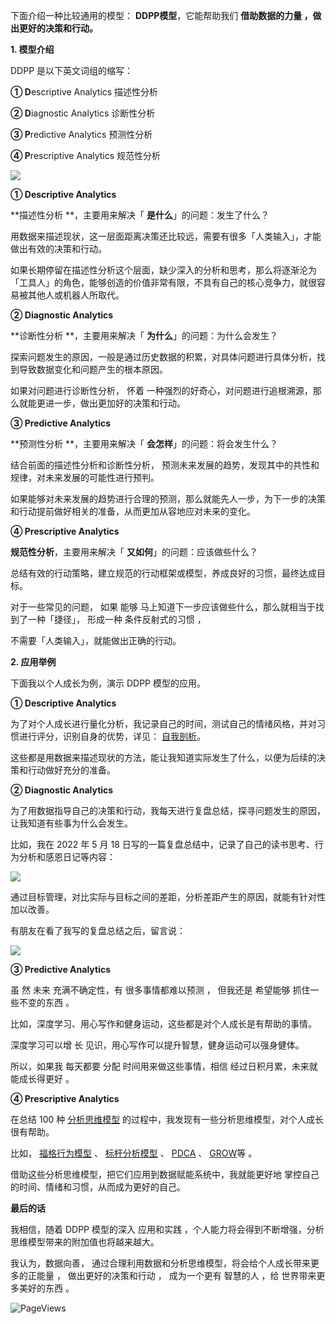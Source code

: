 下面介绍一种比较通用的模型： **DDPP模型**，它能帮助我们  **借助数据的力量 ，做出更好的决策和行动。**

 

  

**1. 模型介绍**

DDPP 是以下英文词组的缩写：  

**① D**escriptive Analytics 描述性分析  

**② D**iagnostic  Analytics 诊断性分析  

**③ P**redictive Analytics 预测性分析  

**④ P**rescriptive Analytics 规范性分析  

![](https://mmbiz.qpic.cn/mmbiz_png/giaycic3UNwo3FhMMgicUWeeibPmDw4l8c2LUeoq4peU1KyfTl4oRH5EYPSL7yueaGGMvmFX4TFzXoFLBS5iaMhcgDQ/640?wx_fmt=png) 

**① Descriptive Analytics**

**描述性分析  **，主要用来解决「 **是什么**」的问题：发生了什么？  

用数据来描述现状，这一层面距离决策还比较远，需要有很多「人类输入」，才能做出有效的决策和行动。  

如果长期停留在描述性分析这个层面，缺少深入的分析和思考，那么将逐渐沦为「工具人」的角色，能够创造的价值非常有限，不具有自己的核心竞争力，就很容易被其他人或机器人所取代。  

  

**② Diagnostic Analytics**

**诊断性分析  **，主要用来解决「 **为什么**」的问题：为什么会发生？  

探索问题发生的原因，一般是通过历史数据的积累，对具体问题进行具体分析，找到导致数据变化和问题产生的根本原因。  

如果对问题进行诊断性分析，  怀着  一种强烈的好奇心，对问题进行追根溯源，那么就能更进一步，做出更加好的决策和行动。  

  

**③ Predictive Analytics**

**预测性分析  **，主要用来解决「 **会怎样**」的问题：将会发生什么？  

结合前面的描述性分析和诊断性分析，  预测未来发展的趋势，发现其中的共性和规律，对未来发展的可能性进行预判。  

如果能够对未来发展的趋势进行合理的预测，那么就能先人一步，为下一步的决策和行动提前做好相关的准备，从而更加从容地应对未来的变化。  

  

**④ Prescriptive Analytics**

**规范性分析**，主要用来解决「 **又如何**」的问题：应该做些什么？  

总结有效的行动策略，建立规范的行动框架或模型，养成良好的习惯，最终达成目标。  

对于一些常见的问题，  如果  能够  马上知道下一步应该做些什么，那么就相当于找到了一种「捷径」，  形成一种  条件反射式的习惯  ，

不需要「人类输入」，就能做出正确的行动。  

**2. 应用举例**

下面我以个人成长为例，演示 DDPP 模型的应用。  

  

**① Descriptive Analytics**

为了对个人成长进行量化分析，我记录自己的时间，测试自己的情绪风格，并对习惯进行评分，识别自身的优势，详见： [自我剖析](http://mp.weixin.qq.com/s?__biz=MzA4ODE2OTIxMw==&mid=2653480442&idx=1&sn=c3681daf13a9637872b062ae3e30d59e&chksm=8bf20a68bc85837ea72c3d526361e2e827ef4334d275450a78253abcdf531c9c3bd051ab7705&scene=21#wechat_redirect)。  

  

这些都是用数据来描述现状的方法，能让我知道实际发生了什么，以便为后续的决策和行动做好充分的准备。  

**② Diagnostic Analytics**

为了用数据指导自己的决策和行动，我每天进行复盘总结，探寻问题发生的原因，让我知道有些事为什么会发生。  

  

比如，我在 2022 年 5 月 18 日写的一篇复盘总结中，记录了自己的读书思考、行为分析和感恩日记等内容：  

![](https://mmbiz.qpic.cn/mmbiz_jpg/giaycic3UNwo2YnMYe4l0FrhlTjt5j93HeRBpLOfjIiasNjNDiaib7A8eQVEgce4eRJYcNiacAVn9XPupralyaMLGWSA/640?wx_fmt=jpeg) 

通过目标管理，对比实际与目标之间的差距，分析差距产生的原因，就能有针对性加以改善。  

  

有朋友在看了我写的复盘总结之后，留言说：  

  

![](https://mmbiz.qpic.cn/mmbiz_png/giaycic3UNwo2YnMYe4l0FrhlTjt5j93HeunVFqXmkZxWTfp0aqJOiaxsm6dOKyuBQToNZh1UWgtDOr55OIibQtEHg/640?wx_fmt=png) 

**③ Predictive Analytics**

虽  然  未来  充满不确定性，有  很多事情都难以预测  ，  但我还是  希望能够  抓住一些不变的东西  。  

  

比如，深度学习、用心写作和健身运动，这些都是对个人成长是有帮助的事情。  

深度学习可以增  长  见识，用心写作可以提升智慧，健身运动可以强身健体。  

所以，如果我  每天都要  分配  时间用来做这些事情，相信  经过日积月累，未来就能成长得更好  。  

**④ Prescriptive Analytics**

在总结 100 种 [分析思维模型](https://mp.weixin.qq.com/mp/appmsgalbum?__biz=MzA4ODE2OTIxMw==&action=getalbum&album_id=1701638273011351554#wechat_redirect) 的过程中，我发现有一些分析思维模型，对个人成长很有帮助。  

  

比如， [福格行为模型](http://mp.weixin.qq.com/s?__biz=MzA4ODE2OTIxMw==&mid=2653477258&idx=1&sn=b55e3f648f903eec82177e78494e1f5f&chksm=8bf23618bc85bf0ef32f2e6a64d128163cd872e5728ec12c3eb0b026231100865fd210f3b6fd&scene=21#wechat_redirect) 、 [标杆分析模型](http://mp.weixin.qq.com/s?__biz=MzA4ODE2OTIxMw==&mid=2653478421&idx=1&sn=990622bdd1df15f094bcd88161cc4afb&chksm=8bf23187bc85b891d55cb42fb812d22275d4e49ea8c8512d777336dd0d638d1e30426fbdd9e7&scene=21#wechat_redirect) 、 [PDCA](http://mp.weixin.qq.com/s?__biz=MzA4ODE2OTIxMw==&mid=2653480380&idx=1&sn=42602a7ea33cbe472c6423926e9c8c5a&chksm=8bf20a2ebc858338602222830c458582fc53441c9ab9ac4c5bb891438eadcb0316bac5130e84&scene=21#wechat_redirect) 、 [GROW](http://mp.weixin.qq.com/s?__biz=MzA4ODE2OTIxMw==&mid=2653480429&idx=1&sn=b234ea0e542325c1956dbe5a8005e85c&chksm=8bf20a7fbc858369d8d86129bb6d8c8cd73d9d9ab90f847b57533dcb7f1d811b5e6c929a128b&scene=21#wechat_redirect)等  。  

  

借助这些分析思维模型，把它们应用到数据赋能系统中，我就能更好地  掌控自己的时间、情绪和习惯，从而成为更好的自己。

  

**最后的话**

我相信，随着 DDPP 模型的深入  应用和实践  ，个人能力将会得到不断增强，分析思维模型带来的附加值也将越来越大。  

我认为，数据向善，  通过合理利用数据和分析思维模型，将会给个人成长带来更多的正能量  ，  做出更好的决策和行动  ，  成为一个更有  智慧的人  ，给  世界带来更  多美好的东西  。  



![PageViews](https://visitor-badge.laobi.icu/badge?page_id=sjhfx.linji&left_text=PageViews&right_color=%2300589F)
